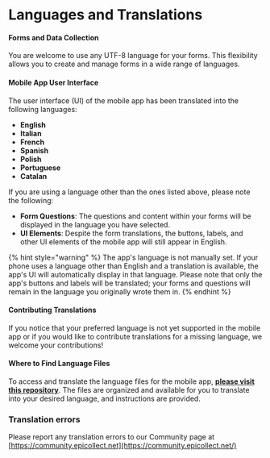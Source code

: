 # Languages and Translations

#### Forms and Data Collection

You are welcome to use any UTF-8 language for your forms. This flexibility allows you to create and manage forms in a wide range of languages.

#### Mobile App User Interface

The user interface (UI) of the mobile app has been translated into the following languages:

* **English**
* **Italian**
* **French**
* **Spanish**
* **Polish**
* **Portuguese**
* **Catalan**

If you are using a language other than the ones listed above, please note the following:

* **Form Questions**: The questions and content within your forms will be displayed in the language you have selected.
* **UI Elements**: Despite the form translations, the buttons, labels, and other UI elements of the mobile app will still appear in English.

{% hint style="warning" %}
The app's language is not manually set. If your phone uses a language other than English and a translation is available, the app's UI will automatically display in that language. Please note that only the app's buttons and labels will be translated; your forms and questions will remain in the language you originally wrote them in.&#x20;
{% endhint %}

#### Contributing Translations

If you notice that your preferred language is not yet supported in the mobile app or if you would like to contribute translations for a missing language, we welcome your contributions!

#### Where to Find Language Files

To access and translate the language files for the mobile app, [**please visit this repository**](https://github.com/epicollect5/epicollect5-language-files). The files are organized and available for you to translate into your desired language, and instructions are provided.&#x20;

### Translation errors

Please report any translation errors to our Community page at [https://community.epicollect.net](https://community.epicollect.net/)

